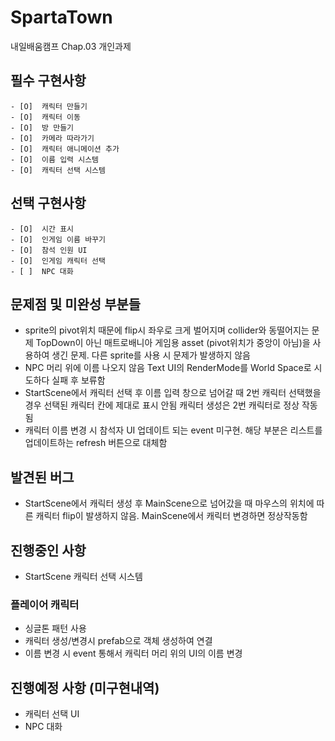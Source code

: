 # SpartaTown
 내일배움캠프 Chap.03 개인과제

 

## 필수 구현사항
    - [O]  캐릭터 만들기
    - [O]  캐릭터 이동
    - [O]  방 만들기
    - [O]  카메라 따라가기
    - [O]  캐릭터 애니메이션 추가
    - [O]  이름 입력 시스템
    - [O]  캐릭터 선택 시스템



## 선택 구현사항
    - [O]  시간 표시
    - [O]  인게임 이름 바꾸기
    - [O]  참석 인원 UI
    - [O]  인게임 캐릭터 선택
    - [ ]  NPC 대화





## 문제점 및 미완성 부분들
- sprite의 pivot위치 때문에 flip시 좌우로 크게 벌어지며 collider와 동떨어지는 문제
   TopDown이 아닌 매트로배니아 게임용 asset (pivot위치가 중앙이 아님)을 사용하여 생긴 문제.
   다른 sprite를 사용 시 문제가 발생하지 않음
- NPC 머리 위에 이름 나오지 않음
   Text UI의 RenderMode를 World Space로 시도하다 실패 후 보류함
- StartScene에서 캐릭터 선택 후 이름 입력 창으로 넘어갈 때 2번 캐릭터 선택했을 경우 선택된 캐릭터 칸에 제대로 표시 안됨
  캐릭터 생성은 2번 캐릭터로 정상 작동됨
- 캐릭터 이름 변경 시 참석자 UI 업데이트 되는 event 미구현. 해당 부분은 리스트를 업데이트하는 refresh 버튼으로 대체함


## 발견된 버그
- StartScene에서 캐릭터 생성 후 MainScene으로 넘어갔을 때 마우스의 위치에 따른 캐릭터 flip이 발생하지 않음.
  MainScene에서 캐릭터 변경하면 정상작동함



## 진행중인 사항
- StartScene 캐릭터 선택 시스템



### 플레이어 캐릭터
- 싱글톤 패턴 사용
- 캐릭터 생성/변경시 prefab으로 객체 생성하여 연결
- 이름 변경 시 event 통해서 캐릭터 머리 위의 UI의 이름 변경



## 진행예정 사항 (미구현내역)
- 캐릭터 선택 UI
- NPC 대화
